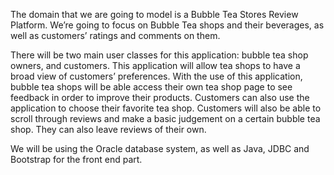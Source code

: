 The domain that we are going to model is a Bubble Tea Stores Review Platform. We’re going to focus on Bubble Tea shops and their beverages, as well as customers’ ratings and comments on them.

There will be two main user classes for this application: bubble tea shop owners, and customers. This application will allow tea shops to have a broad view of customers’ preferences. With the use of this application, bubble tea shops will be able access their own tea shop page to see feedback in order to improve their products. Customers can also use the application to choose their favorite tea shop. Customers will also be able to scroll through reviews and make a basic judgement on a certain bubble tea shop. They can also leave reviews of their own.

We will be using the Oracle database system, as well as Java, JDBC and Bootstrap for the front end part.

